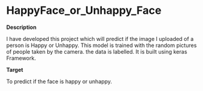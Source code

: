 # HappyFace_or_Unhappy_Face



<b> Description </b>


I have developed this project which will predict if the image I uploaded of a person is Happy or Unhappy. This model is trained with the random pictures of people taken by the camera. the data is labelled.
It is built using keras Framework.


<b> Target </b>


 To predict if the face is happy or unhappy.
